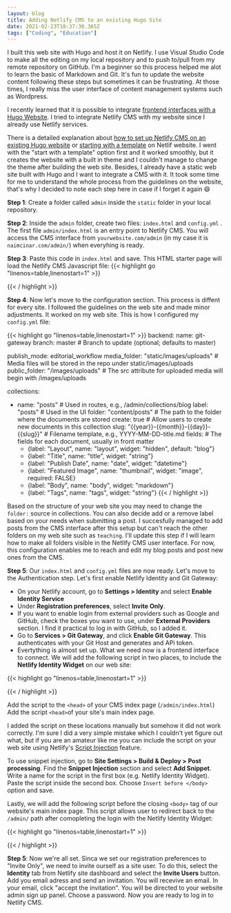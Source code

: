 ```yaml
---
layout: blog
title: Adding Netlify CMS to an existing Hugo Site
date: 2021-02-23T18:37:30.365Z
tags: ["Coding", "Education"]
---
```

I built this web site with Hugo and host it on Netlify. I use Visual Studio Code to make all the editing on my local repository and to push to/pull from my remote repository on GitHub. I'm a beginner so this process helped me alot to learn the basic of Markdown and Git. It's fun to update the website content following these steps but sometimes it can be frustrating. At those times, I really miss the user interface of content management systems such as Wordpress. 

I recently learned that it is possible to integrate [frontend interfaces with a Hugo Website](https://gohugo.io/tools/frontends/). I tried to integrate Netlify CMS with my website since I already use Netlify services. 

There is a detailed explanation about [how to set up Netlify CMS on an existing Hugo website](https://www.netlifycms.org/docs/add-to-your-site/) or [starting with a template](https://www.netlifycms.org/docs/start-with-a-template/) on Netlif website. I went with the "start with a template" option first and it worked smoothly, but it creates the website with a built in theme and I couldn't manage to change the theme after building the web site. Besides, I already have a static web site built with Hugo and I want to integrate a CMS with it. It took some time for me to understand the whole process from the guidelines on the website, that's why I decided to note each step here in case if I forget it again :smile:

**Step 1**: Create a folder called `admin` inside the `static` folder in your local repository.

**Step 2**: Inside the `admin` folder, create two files: `index.html` and `config.yml` . The first file `admin/index.html` is an entry point to Netlify CMS. You will access the CMS interface from `yourwebsite.com/admin` (in my case it is `naimcinar.com/admin/`) when everyhing is ready.

**Step 3**: Paste this code in `index.html` and save. This HTML starter page will load the Netlify CMS Javascript file:
{{< highlight go "linenos=table,linenostart=1" >}}
<!doctype html>
<html>
<head>
  <meta charset="utf-8" />
  <meta name="viewport" content="width=device-width, initial-scale=1.0" />
  <title>Content Manager</title>
</head>
<body>
  <!-- Include the script that builds the page and powers Netlify CMS -->
  <script src="https://unpkg.com/netlify-cms@^2.0.0/dist/netlify-cms.js"></script>
</body>
</html>
{{< / highlight >}}

**Step 4**: Now let's move to the configuration section. This process is diffent for every site. I followed the guidelines on the web site and made minor adjustments. It worked on my web site. This is how I configured my `config.yml` file:

{{< highlight go "linenos=table,linenostart=1" >}}
backend:
  name: git-gateway
  branch: master # Branch to update (optional; defaults to master)

publish_mode: editorial_workflow
media_folder: "static/images/uploads" # Media files will be stored in the repo under static/images/uploads
public_folder: "/images/uploads" # The src attribute for uploaded media will begin with /images/uploads

collections:
  - name: "posts" # Used in routes, e.g., /admin/collections/blog
    label: "posts" # Used in the UI
    folder: "content/posts" # The path to the folder where the documents are stored
    create: true # Allow users to create new documents in this collection
    slug: "{{year}}-{{month}}-{{day}}-{{slug}}" # Filename template, e.g., YYYY-MM-DD-title.md
    fields: # The fields for each document, usually in front matter
      - {label: "Layout", name: "layout", widget: "hidden", default: "blog"}
      - {label: "Title", name: "title", widget: "string"}
      - {label: "Publish Date", name: "date", widget: "datetime"}
      - {label: "Featured Image", name: "thumbnail", widget: "image", required: FALSE}
      - {label: "Body", name: "body", widget: "markdown"}
      - {label: "Tags", name: "tags", widget: "string"}
{{< / highlight >}}

Based on the structure of your web site you may need to change the `folder:` source in collections. You can also decide add or a remove label based on your needs when submitting a post. I succesfully managed to add posts from the CMS interface after this setup but can't reach the other folders on my web site such as `teaching`. I'll update this step if I will learn how to make all folders visible in the Netlify CMS user interface. For now, this configuration enables me to reach and edit my blog posts and post new ones from the CMS.

**Step 5**: Our `index.html` and `config.yml` files are now ready. Let's move to the Authentication step. Let's first enable Netlify Identity and Git Gateway:

* On your Netlify account, go to **Settings > Identity** and select **Enable Identity Service**
* Under **Registration preferences**, select **Invite Only**.
* If you want to enable login from external providers such as Google and GitHub, check the boxes you want to use,  under **External Providers** section. I find it practical to log in with GitHub, so I added it. 
* Go to **Services > Git Gateway**, and click **Enable Git Gateway**. This authenticates with your Git Host and generates and APi token.
* Evertything is almost set up. What we need now is a frontend interface to connect. We will add the following script in two places, to include the **Netlify Identity Widget** on our web site:

{{< highlight go "linenos=table,linenostart=1" >}}
<script src="https://identity.netlify.com/v1/netlify-identity-widget.js"></script>
{{< / highlight >}}

Add the script to the `<head>` of your CMS index page (`/admin/index.html`)
Add the script `<head>`of your site's main index page.

I added the script on these locations manually but somehow it did not work correctly. I'm sure I did a very simple mistake which I couldn't yet figure out what, but if you are an amateur like me you can include the script on your web site using Netlify's [Script Injection](https://docs.netlify.com/site-deploys/post-processing/snippet-injection/) feature.  

To use snippet injection, go to **Site Settings > Build & Deploy > Post processing**. Find the **Snippet Injection** section and select **Add Snippet**. Write a name for the script in the first box (e.g. Netlify Identity Widget). Paste the script inside the second box. Choose `Insert before </body>` option and save. 

Lastly, we will add the following script before the closing `<body>` tag of our website's main index page. This script allows user to redirect back to the `/admin/` path after comopleting the login with the Netlify Identity Widget:

{{< highlight go "linenos=table,linenostart=1" >}}
<script>
  if (window.netlifyIdentity) {
    window.netlifyIdentity.on("init", user => {
      if (!user) {
        window.netlifyIdentity.on("login", () => {
          document.location.href = "/admin/";
        });
      }
    });
  }
</script>
{{< / highlight >}}

**Step 5**: Now we're all set. Sinca we set our registration preferences to "Invite Only", we need to invite ourself as a site user. To do this, select the **Identity** tab from Netlify site dashboard and select the **Invite Users** button. Add you email adress and send an invitation. You will recevive an email. In your email, click "accept the invitation". You will be directed to your website admin sign up panel. Choose a password. Now you are ready to log in to Netlify CMS.